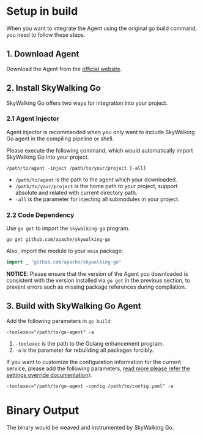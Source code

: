 # Setup in build

When you want to integrate the Agent using the original go build command, you need to follow these steps.

## 1. Download Agent

Download the Agent from the [official website](https://skywalking.apache.org/downloads/#GoAgent).

## 2. Install SkyWalking Go

SkyWalking Go offers two ways for integration into your project.

### 2.1 Agent Injector

Agent injector is recommended when you only want to include SkyWalking Go agent in the compiling pipeline or shell.

Please execute the following command, which would automatically import SkyWalking Go into your project.

```shell
/path/to/agent -inject /path/to/your/project [-all]
```

* `/path/to/agent` is the path to the agent which your downloaded.
* `/path/to/your/project` is the home path to your project, support absolute and related with current directory path.
* `-all` is the parameter for injecting all submodules in your project.

### 2.2 Code Dependency

Use `go get` to import the `skywalking-go` program.

```shell
go get github.com/apache/skywalking-go
```

Also, import the module to your `main` package: 

```go
import _ "github.com/apache/skywalking-go"
```

**NOTICE**: Please ensure that the version of the Agent you downloaded is consistent with the version installed via `go get` in the previous section,
to prevent errors such as missing package references during compilation.

## 3. Build with SkyWalking Go Agent

Add the following parameters in `go build`:

```shell
-toolexec="/path/to/go-agent" -a
```

1. `-toolexec` is the path to the Golang enhancement program.
2. `-a` is the parameter for rebuilding all packages forcibly.

If you want to customize the configuration information for the current service, please add the following parameters, 
[read more please refer the settings override documentation](../advanced-features/settings-override.md)):

```shell
-toolexec="/path/to/go-agent -config /path/to/config.yaml" -a
```

# Binary Output
The binary would be weaved and instrumented by SkyWalking Go.
